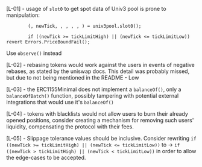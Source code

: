 [L-01] - usage of ``slot0`` to get spot data of Univ3 pool is prone to manipulation:
``` // Get the current tick of the Uniswap pool, check slippage
        (, newTick, , , , , ) = univ3pool.slot0();

        if ((newTick >= tickLimitHigh) || (newTick <= tickLimitLow)) revert Errors.PriceBoundFail();
```
Use ``observe()`` instead

[L-02] - rebasing tokens would work against the users in events of negative rebases, as stated by the uniswap docs. This detail was probably missed, but due to not being mentioned in the README - Low

[L-03] - the ERC1155Minimal does not implement a ``balanceOf()``, only a ``balanceOfBatch()`` function, possibly tampering with potential external integrations that would use it's ``balanceOf()``

[L-04] - tokens with blacklists would not allow users to burn their already opened positions, consider creating a mechanism for removing such users' liquidity, compensating the protocol with their fees.

[L-05] - Slippage tolerance values should be inclusive. Consider rewriting
``if ((newTick >= tickLimitHigh) || (newTick <= tickLimitLow))`` to 
-> ``if ((newTick > tickLimitHigh) || (newTick < tickLimitLow))`` in order to allow the edge-cases to be accepted.